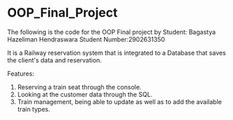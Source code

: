 # OOP_Final_Project

The following is the code for the OOP Final project by Student: Bagastya Hazeliman Hendraswara 
Student Number:2902631350

It is a Railway reservation system that is integrated to a Database that saves the client's data and  reservation.

Features:
1. Reserving a train seat through the console.
2. Looking at the customer data through the SQL.
3. Train management, being able to update as well as to add the available train types.
